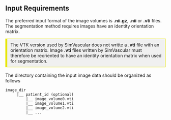 ## Input Requirements ##

The preferred input format of the image volumes is <b>.nii.gz</b>, <b>.nii</b> or <b>.vti</b> files. 
The segmentation method requires images have an identity orientation matrix. 

<div style="background-color: #F0F0F0; padding: 10px; border: 1px solid #e6e600; border-left: 6px solid #e6e600">
The VTK version used by SimVascular does not writte a <b>.vti</b> file with an orientation matrix. Image <b>.vti</b> files
written by SimVascular must therefore be reoriented to have an identity orientation matrix when used for segmentation.
</div>

<br>
The directory containing the input image data should be organized as follows

<pre><code>image_dir
     |__ patient_id (optional)
         |__ image_volume0.vti
         |__ image_volume1.vti
         |__ image_volume2.vti
         |__ ...
</code></pre>

